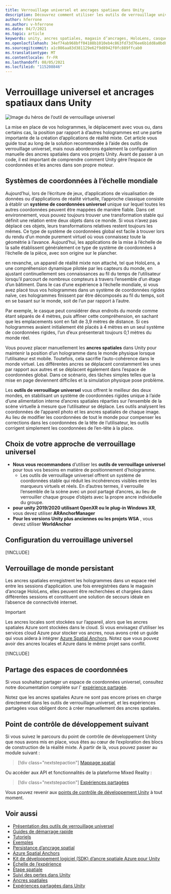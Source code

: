 ```yaml
---
title: Verrouillage universel et ancrages spatiaux dans Unity
description: Découvrez comment utiliser les outils de verrouillage universel et les ancres spatiales dans les applications de réalité mixte Unity.
author: hferrone
ms.author: v-hferrone
ms.date: 04/7/2021
ms.topic: article
keywords: unity, ancres spatiales, magasin d’ancrages, HoloLens, casque de réalité mixte, casque de réalité windows mixte, casque de réalité virtuelle, outils de verrouillage universel, hologrammes
ms.openlocfilehash: 34ef74ab968bff04188b1010eb4c863fd73d76ee6b1dd8a0bd89c7d4232a2be9
ms.sourcegitcommit: a1c086aa83d381129e62f9d8942f0fc889ffcab0
ms.translationtype: MT
ms.contentlocale: fr-FR
ms.lasthandoff: 08/05/2021
ms.locfileid: "115208846"
---
```

# <a name="world-locking-and-spatial-anchors-in-unity"></a>Verrouillage universel et ancrages spatiaux dans Unity

![Image du héros de l’outil de verrouillage universel](images/wlt-img-01.jpeg)

La mise en place de vos hologrammes, le déplacement avec vous ou, dans certains cas, la position par rapport à d’autres hologrammes est une partie importante de la création d’applications de réalité mixte. Cet article vous guide tout au long de la solution recommandée à l’aide des outils de verrouillage universel, mais nous aborderons également la configuration manuelle des ancres spatiales dans vos projets Unity. Avant de passer à un code, il est important de comprendre comment Unity gère l’espace de coordonnées et les ancres dans son propre moteur.

## <a name="world-scale-coordinate-systems"></a>Systèmes de coordonnées à l’échelle mondiale

Aujourd’hui, lors de l’écriture de jeux, d’applications de visualisation de données ou d’applications de réalité virtuelle, l’approche classique consiste à établir un **système de coordonnées universel** unique sur lequel toutes les autres coordonnées peuvent être mappées de manière fiable. Dans cet environnement, vous pouvez toujours trouver une transformation stable qui définit une relation entre deux objets dans ce monde. Si vous n’avez pas déplacé ces objets, leurs transformations relatives restent toujours les mêmes. Ce type de système de coordonnées global est facile à trouver lors du rendu d’un monde purement virtuel où vous connaissez toute la géométrie à l’avance. Aujourd’hui, les applications de la mise à l’échelle de la salle établissent généralement ce type de système de coordonnées à l’échelle de la pièce, avec son origine sur le plancher.

en revanche, un appareil de réalité mixte non attaché, tel que HoloLens, a une compréhension dynamique pilotée par les capteurs du monde, en ajustant continuellement ses connaissances au fil du temps de l’utilisateur lorsqu’il parcourt de nombreux compteurs à travers l’ensemble d’un étage d’un bâtiment. Dans le cas d’une expérience à l’échelle mondiale, si vous avez placé tous vos hologrammes dans un système de coordonnées rigides naïve, ces hologrammes finissent par être décomposés au fil du temps, soit en se basant sur le monde, soit de l’un par rapport à l’autre.

Par exemple, le casque peut considérer deux endroits du monde comme étant séparés de 4 mètres, puis affiner cette compréhension, en sachant que les emplacements sont en fait de 3,9 mètres de distance. Si ces hologrammes avaient initialement été placés à 4 mètres en un seul système de coordonnées rigides, l’un d’eux présenterait toujours 0,1 mètres du monde réel.

Vous pouvez placer manuellement les **ancres spatiales** dans Unity pour maintenir la position d’un hologramme dans le monde physique lorsque l’utilisateur est mobile. Toutefois, cela sacrifie l’auto-cohérence dans le monde virtuel. Les différentes ancres se déplacent constamment les unes par rapport aux autres et se déplacent également dans l’espace de coordonnées global. Dans ce scénario, des tâches simples telles que la mise en page deviennent difficiles et la simulation physique pose problème.

Les **outils de verrouillage universel** vous offrent le meilleur des deux mondes, en stabilisant un système de coordonnées rigides unique à l’aide d’une alimentation interne d’ancres spatiales réparties sur l’ensemble de la scène virtuelle à mesure que l’utilisateur se déplace. Les outils analysent les coordonnées de l’appareil photo et les ancres spatiales de chaque image. Au lieu de modifier les coordonnées de tout le monde pour compenser les corrections dans les coordonnées de la tête de l’utilisateur, les outils corrigent simplement les coordonnées de l’en-tête à la place.

## <a name="choosing-your-world-locking-approach"></a>Choix de votre approche de verrouillage universel

* **Nous vous recommandons** d’utiliser les **outils de verrouillage universel** pour tous vos besoins en matière de positionnement d’hologramme. 
    * Les outils de verrouillage universel offrent un système de coordonnées stable qui réduit les incohérences visibles entre les marqueurs virtuels et réels. En d’autres termes, il verrouille l’ensemble de la scène avec un pool partagé d’ancres, au lieu de verrouiller chaque groupe d’objets avec la propre ancre individuelle du groupe.
* **pour unity 2019/2020 utilisant OpenXR ou le plug-in Windows XR**, vous devez utiliser **ARAnchorManager**
* **Pour les versions Unity plus anciennes ou les projets WSA** , vous devez utiliser **WorldAnchor**

## <a name="setting-up-world-locking"></a>Configuration du verrouillage universel 

[!INCLUDE[](includes/world-locking/world-locking-setup.md)]

## <a name="persistent-world-locking"></a>Verrouillage de monde persistant

Les ancres spatiales enregistrent les hologrammes dans un espace réel entre les sessions d’application. une fois enregistrées dans le magasin d’ancrage HoloLens, elles peuvent être recherchées et chargées dans différentes sessions et constituent une solution de secours idéale en l’absence de connectivité internet.

> [!IMPORTANT]
> Les ancres locales sont stockées sur l’appareil, alors que les ancres spatiales Azure sont stockées dans le cloud. Si vous envisagez d’utiliser les services cloud Azure pour stocker vos ancres, nous avons créé un guide qui vous aidera à intégrer [Azure Spatial Anchors](../mixed-reality-cloud-services.md#azure-spatial-anchors). Notez que vous pouvez avoir des ancres locales et Azure dans le même projet sans conflit.

[!INCLUDE[](includes/world-locking/world-locking-persistence.md)]

## <a name="sharing-coordinate-spaces"></a>Partage des espaces de coordonnées 

Si vous souhaitez partager un espace de coordonnées universel, consultez notre documentation complète sur l' [expérience partagée](shared-experiences-in-unity.md).

Notez que les ancres spatiales Azure ne sont pas encore prises en charge directement dans les outils de verrouillage universel, et les expériences partagées vous obligent donc à créer manuellement des ancres spatiales.

## <a name="next-development-checkpoint"></a>Point de contrôle de développement suivant

Si vous suivez le parcours du point de contrôle de développement Unity que nous avons mis en place, vous êtes au cœur de l’exploration des blocs de construction de la réalité mixte. À partir de là, vous pouvez passer au module suivant :

> [!div class="nextstepaction"]
> [Mappage spatial](spatial-mapping-in-unity.md)

Ou accéder aux API et fonctionnalités de la plateforme Mixed Reality :

> [!div class="nextstepaction"]
> [Expériences partagées](shared-experiences-in-unity.md)

Vous pouvez revenir aux [points de contrôle de développement Unity](unity-development-overview.md#2-core-building-blocks) à tout moment.

## <a name="see-also"></a>Voir aussi
* [Présentation des outils de verrouillage universel](https://microsoft.github.io/MixedReality-WorldLockingTools-Unity/DocGen/Documentation/IntroFAQ.html)
* [Guides de démarrage rapide](https://microsoft.github.io/MixedReality-WorldLockingTools-Unity/DocGen/Documentation/HowTos/QuickStart.html)
* [Tutoriels](https://microsoft.github.io/MixedReality-WorldLockingTools-Samples/Tutorial/01_Minimal/01_Minimal.html)
* [Exemples](https://microsoft.github.io/MixedReality-WorldLockingTools-Unity/DocGen/Documentation/HowTos/SampleApplications.html)
* [Persistance d’ancrage spatial](../../design/coordinate-systems.md#spatial-anchor-persistence)
* <a href="/azure/spatial-anchors" target="_blank">Azure Spatial Anchors</a>
* <a href="/dotnet/api/Microsoft.Azure.SpatialAnchors" target="_blank">Kit de développement logiciel (SDK) d’ancre spatiale Azure pour Unity</a>
* [Échelle de l’expérience](../../design/coordinate-systems.md#mixed-reality-experience-scales)
* [Étape spatiale](../../design/coordinate-systems.md#stage-frame-of-reference)
* [Suivi des pertes dans Unity](tracking-loss-in-unity.md)
* [Ancres spatiales](../../design/spatial-anchors.md)
* [Expériences partagées dans Unity](shared-experiences-in-unity.md)
